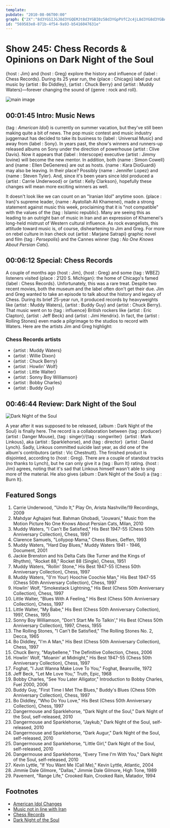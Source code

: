 ```yaml
---
template: 
pubdate: "2010-08-06T00:00"
graph: {"2X":"8d3YGSIJGJ8d3YGQEMJt8d3YGBI0z58d3YGpPVfC2c4jL8d3YG8d3YGBANev8d3YGa562H8d3YGBAxoZ8d3YGls1i5BH7n6QEMJtSIJGJv7psHBH7n6OD0RYJKul9PS47PBMkU8JKul9JKul9yyK4NPS47PWrBBCPS47PZwyZi","AC":"u3ZJBv7g18JjsKMv7g18v7g18zxDZUE1acev7g18SEWquu3ZJB1DFoju3ZJBEPgaNu3ZJB","25W":"MnIIkiDcBNaSc9EiDcBN3koZSaSc9EOqPMszLx1TMnIIkOqPMso2Ps0onCP0BHm1GgMit6X6cfdgMit6"}
id: "569583e8-871b-4f54-9a93-b5416047631e"
---
```






# Show 245: Chess Records & Opinions on Dark Night of the Soul

{host : Jim} and {host : Greg} explore the history and influence of {label : Chess Records}. During its 25 year run, the {place : Chicago} label put out music by {artist : Bo Diddley}, {artist : Chuck Berry} and {artist : Muddy Waters}—forever changing the sound of {genre : rock and roll}.

![main image](https://static.soundopinions.org/images/2010/chessrecords/2.jpg)



## 00:01:45 Intro: Music News

{tag : *American Idol*} is currently on summer vacation, but they've still been making quite a bit of news. The pop music contest and music industry juggernaut has decided to take its business to {label : Universal Music} and away from {label : Sony}. In years past, the show's winners and runners-up released albums on Sony under the direction of powerhouse {artist : Clive Davis}. Now it appears that {label : Interscope} executive {artist : Jimmy Iovine} will become the new mentor. In addition, both {name : Simon Cowell} and {name : Ellen DeGeneres} are out as hosts. {name : Kara DioGuardi} may also be leaving. In their place? Possibly {name : Jennifer Lopez} and {name : Steven Tyler}. And, since it's been years since Idol produced a {artist : Carrie Underwood} or {artist : Kelly Clarkson}, hopefully these changes will mean more exciting winners as well.

It doesn't look like we can count on an  "Iranian Idol"  anytime soon. {place : Iran}'s supreme leader, {name : Ayatollah Ali Khamenei}, made a strong statement against music this week, proclaiming that it is "not compatible" with the values of the {tag : Islamic republic}. Many are seeing this as leading to an outright ban of music in Iran and an expression of Khamenei's long-held mistrust of Western cultural influence. As rock evangelists, this attitude toward music is, of course, disheartening to Jim and Greg. For more on rebel culture in Iran check out {artist : Marjane Satrapi} graphic novel and film {tag : *Persepolis*} and the Cannes winner {tag : *No One Knows About Persian Cats*}.



## 00:06:12 Special: Chess Records

A couple of months ago {host : Jim}, {host : Greg} and some {tag : WBEZ} listeners visited {place : 2120 S. Michigan}: the home of Chicago's famed {label : Chess Records}. Unfortunately, this was a rare treat. Despite two recent movies, both the museum and the label often don't get their due. Jim and Greg wanted to take an episode to talk about the history and legacy of Chess. During its brief 25-year run, it produced records by heavyweights like {artist : Muddy Waters}, {artist : Buddy Guy} and {artist : Chuck Berry}. That music went on to {tag : influence} British rockers like {artist : Eric Clapton}, {artist : Jeff Beck} and {artist : Jimi Hendrix}. In fact, the {artist : Rolling Stones} even made a pilgrimage to the studios to record with Waters. Here are the artists Jim and Greg highlight:


### Chess Records artists

- {artist : Muddy Waters}
- {artist : Willie Dixon}
- {artist : Chuck Berry}
- {artist : Howlin' Wolf}
- {artist : Little Walter}
- {artist : Sonny Boy Williamson}
- {artist : Bobby Charles}
- {artist : Buddy Guy}



## 00:46:44 Review: Dark Night of the Soul

![Dark Night of the Soul](https://static.soundopinions.org/assets/245/25W0.jpg)

A year after it was supposed to be released, {album : Dark Night of the Soul} is finally here. The record is a collaboration between {tag : producer}  {artist : Danger Mouse}, {tag : singer}/{tag : songwriter}  {artist : Mark Linkous}, aka {artist : Sparklehorse}, and {tag : director}  {artist : David Lynch}. Sadly, Linkous committed suicide last year, as did one of the album's contributors {artist : Vic Chestnutt}. The finished product is disjointed, according to {host : Greg}. There are a couple of standout tracks (no thanks to Lynch), but he can only give it a {tag : Burn It} rating. {host : Jim} agrees, noting that it's sad that Linkous himself wasn't able to sing more of the material. He also gives {album : Dark Night of the Soul} a {tag : Burn It}.



## Featured Songs

1. Carrie Underwood, "Undo It," Play On, Arista Nashville/19 Recordings, 2009
2. Mahdyar Aghajani feat. Bahman Ghobadi, "Jouwani," Music from the Motion Picture No One Knows About Persian Cats, Milan, 2010
3. Muddy Waters, "I Can't Be Satisfied," His Best 1947-55 (Chess 50th Anniversary Collection), Chess, 1997
4. Clarence Samuels, "Lollypop Mama," Chess Blues, Geffen, 1993
5. Muddy Waters, "Hard Day Blues," Muddy Waters 1941 - 1946, Document, 2001
6. Jackie Brenston and his Delta Cats (Ike Turner and the Kings of Rhythm), "Rocket 88," Rocket  88 (Single), Chess, 1951
7. Muddy Waters, "Rollin' Stone," His Best 1947-55 (Chess 50th Anniversary Collection), Chess, 1997
8. Muddy Waters, "(I'm Your) Hoochie Coochie Man," His Best 1947-55 (Chess 50th Anniversary Collection), Chess, 1997
9. Howlin' Wolf, "Smokestack Lightning," His Best (Chess 50th Anniversary Collection), Chess, 1997
10. Little Walter, "Blues With A Feeling," His Best (Chess 50th Anniversary Collection), Chess, 1997
11. Little Walter, "My Babe," His Best (Chess 50th Anniversary Collection), 1997, Chess, 1955
12. Sonny Boy Williamson, "Don't Start Me To Talkin'," His Best (Chess 50th Anniversary Collection), 1997, Chess, 1955
13. The Rolling Stones, "I Can't Be Satisfied," The Rolling Stones No. 2, Decca, 1965
14. Bo Diddley, "I'm A Man," His Best (Chess 50th Anniversary Collection), Chess, 1997
15. Chuck Berry, "Maybellene," The Definitive Collection, Chess, 2006
16. Howlin' Wolf, "Moanin' at Midnight," His Best 1947-55 (Chess 50th Anniversary Collection), Chess, 1997
17. Foghat, "I Just Wanna Make Love To You," Foghat, Bearsville, 1972
18. Jeff Beck, "Let Me Love You," Truth, Epic, 1968
19. Bobby Charles, "See You Later Alligator," Introduction to Bobby Charles, Fuel 2000, 2006
20. Buddy Guy, "First Time I Met The Blues," Buddy's Blues (Chess 50th Anniversary Collection), Chess, 1997
21. Bo Diddley, "Who Do You Love," His Best (Chess 50th Anniversary Collection), Chess, 1997
22. Dangermouse and Sparklehorse, "Dark Night of the Soul," Dark Night of the Soul, self-released, 2010
23. Dangermouse and Sparklehorse, "Jaykub," Dark Night of the Soul, self-released, 2010
24. Dangermouse and Sparklehorse, "Dark Augur," Dark Night of the Soul, self-released, 2010
25. Dangermouse and Sparklehorse, "Little Girl," Dark Night of the Soul, self-released, 2010
26. Dangermouse and Sparklehorse, "Every Time I'm With You," Dark Night of the Soul, self-released, 2010
27. Kevin Lyttle, "If You Want Me (Call Me)," Kevin Lyttle, Atlantic, 2004
28. Jimmie Dale Gilmore, "Dallas," Jimmie Dale Gilmore, High Tone, 1989
29. Pavement, "Range Life," Crooked Rain, Crooked Rain, Matador, 1994



## Footnotes

- [American Idol Changes](http://www.wsj.com/articles/SB10001424052748704499604575407653741100466)
- [Music not in line with Iran](http://www.theguardian.com/world/2010/aug/02/iran-supreme-leader-music-islam)
- [Chess Records](http://www.chessrecords.co.uk/)
- [Dark Night of the Soul](http://dnots.com/)